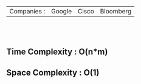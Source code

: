 <table>
        <tr>
            <td>Companies : </td>
            <td>Google</td>
            <td>Cisco</td>
            <td>Bloomberg</td>
          
            
  </tr>
        </table>

  <br>
  <br>

  <h2>Time Complexity : O(n*m)</h2>
  <h2>Space Complexity : O(1)</h2>

